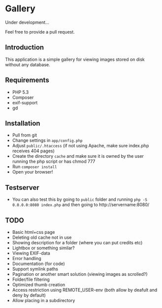 # Gallery
Under development...

Feel free to provide a pull request.

## Introduction
This application is a simple gallery for viewing images stored on disk without any database.

## Requirements
* PHP 5.3
* Composer
* exif-support
* gd

## Installation
* Pull from git
* Change settings in `app/config.php`
* Adjust `public/.htaccess` (if not using Apache, make sure index.php receives 404 pages)
* Create the directory `cache` and make sure it is owned by the user running the php script or has chmod 777
* Run `composer install`
* Open your browser!

## Testserver
* You can also test this by going to `public` folder and running `php -S 0.0.0.0:8080 index.php` and then going to http://servername:8080/

## TODO
* Basic html+css page
* Deleting old cache not in use
* Showing description for a folder (where you can put credits etc)
* Lightbox or something similar?
* Viewing EXIF-data
* Error handling
* Documentation (for code)
* Support symlink paths
* Pagination or another smart solution (viewing images as scrolled?)
* Folder/file filtering
* Optimized thumb creation
* Access restriction using REMOTE_USER-env (both allow by deafult and deny by default)
* Allow placing in a subdirectory
